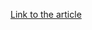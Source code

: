 [Link to the article](https://blog.yoroi.company/research/ursnif-the-latest-evolution-of-the-most-popular-banking-malware/)

